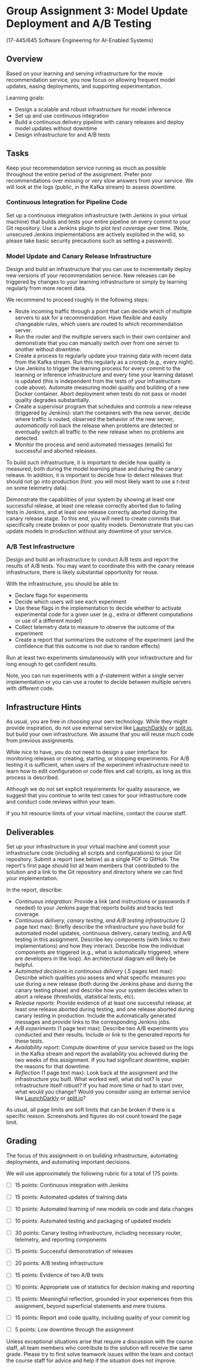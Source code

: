 # Group Assignment 3: Model Update Deployment and A/B Testing

(17-445/645 Software Engineering for AI-Enabled Systems)

## Overview

Based on your learning and serving infrastructure for the movie recommendation service,
you now focus on allowing frequent model updates, easing deployments, and 
supporting experimentation.

Learning goals:
* Design a scalable and robust infrastructure for model inference
* Set up and use continuous integration
* Build a continuous delivery pipeline with canary releases and deploy model updates without downtime
* Design infrastructure for and A/B tests 


## Tasks

Keep your recommendation service running as much as possible throughout the entire period of the assignment.
Prefer poor recommendations over missing or very slow answers from your service.
We will look at the logs (public, in the Kafka stream) to assess downtime.


### Continuous Integration for Pipeline Code

Set up a continuous integration infrastructure (with Jenkins in your virtual machine) that
builds and tests your entire pipeline on every commit to your Git repository.
Use a Jenkins plugin to plot *test coverage* over time.
(Note, unsecured Jenkins implementations are actively exploited in the wild, so please
take basic security precautions such as setting a password).

### Model Update and Canary Release Infrastructure

Design and build an infrastructure that you can use to incrementally deploy new versions of your 
recommendation service. New releases can be triggered by changes to your learning infrastructure or simply by
learning regularly from more recent data.

We recommend to proceed roughly in the following steps:
* Route incoming traffic through a point that can decide which of multiple servers to ask for a recommendation. Have flexible and easily changeable rules, which users are routed to which recommendation server.
* Run the router and the multiple servers each in their own container and demonstrate that you can manually switch over from one server to another without downtime.
* Create a process to regularly update your training data with recent data from the Kafka stream. Run this regularly as a cronjob (e.g., every night).
* Use Jenkins to trigger the learning process for every commit to the learning or inference infrastructure and every time your learning dataset is updated (this is independent from the tests of your infrastructure code above). Automate measuring model quality and building of a new Docker container. Abort deployment when tests do not pass or model quality degrades substantially.
* Create a supervisor program that schedules and controls a new release (triggered by Jenkins): start the containers with the new server, decide where traffic is routed, observed the behavior of the new server, *automatically* roll back the release when problems are detected or eventually switch all traffic to the new release when no problems are detected.
* Monitor the process and send automated messages (emails) for successful and aborted releases.

To build such infrastructure, it is important to decide how quality is measured, both during the model learning phase and during the canary release.
In addition, it is important to decide how to detect releases that should not go into production (hint: you will most likely want to use a *t-test*
on some telemetry data).


Demonstrate the capabilities of your system by showing at least one successful release, at least one release correctly aborted due to failing tests in Jenkins, and at least one release correctly aborted during the canary release stage. To this end, you will need to create commits that specifically create broken or poor quality models. Demonstrate that you can update models in production without any downtime of your service.


### A/B Test Infrastructure

Design and build an infrastructure to conduct A/B tests and report the results of A/B tests.
You may want to coordinate this with the canary release infrastructure, there is likely
substantial opportunity for reuse.

With the infrastructure, you should be able to:
* Declare flags for experiments
* Decide which users will see each experiment
* Use these flags in the implementation to decide whether to activate experimental code for a given user (e.g., extra or different computations or use of a different model)
* Collect telemetry data to measure to observe the outcome of the experiment
* Create a report that summarizes the outcome of the experiment (and the confidence that this outcome is not due to random effects)


Run at least two experiments simulaneously with your infrastructure and for long enough to get confident results.

Note, you can run experiments with a *if*-statement within a single server implementation or you can use a router to decide between multiple servers with different code.


## Infrastructure Hints

As usual, you are free in choosing your own technology. 
While they might provide inspiration, do not use external service like [LaunchDarkly](https://launchdarkly.com/) or [split.io](https://www.split.io/),
but build your own infrastructure.
We assume that you will reuse much code from previous assignments.

While nice to have, you do not need to design a user interface for monitoring releases or creating, starting, or stopping experiments.
For A/B testing it is sufficient, when users of the experiment infrastructure need to learn how to edit configuration or code files and call scripts, as long as this process is described.


Although we do not set explicit requirements for quality assurance,
we suggest that you continue to write test cases for your infrastructure code
and conduct code reviews within your team.

If you hit resource limits of your virtual machine, contact the course staff.



## Deliverables

Set up your infrastructure in your virtual machine and commit your infrastructure code (including all scripts and configurations) to your Git repository. 
Submit a report (see below) as a single PDF to GitHub.
The report's first page should list all team members that contributed to the solution
and a link to the Git repository and directory where we can find your implementation.

In the report, describe:
* *Continuous integration*: Provide a link (and instructions or passwords if needed) to your Jenkins page that reports builds and tracks test coverage.
* *Continuous delivery, canary testing, and A/B testing infrastructure* (2 page text max): Briefly describe the infrastructure you have build for automated model updates, continuous delivery, canary testing, and A/B testing in this assignment. Describe key components (with links to their implementations) and how they interact. Describe how the individual components are triggered (e.g., what is automatically triggered, where are developers in the loop). An architectural diagram will likely be helpful.
* *Automated decisions in continuous delivery* (.5 pages text max): Describe which qualities you assess and what specific measures you use during a new release (both during the Jenkins phase and during the canary testing phase) and describe how your system decides when to abort a release (thresholds, statistical tests, etc).
* *Release reports*: Provide evidence of at least one successful release, at least one release aborted during testing, and one release aborted during canary testing in production. Include the automatically generated messages and provide links to the corresponding Jenkins jobs.
* *A/B experiments* (1 page text max): Describe two A/B experiments you conducted and their results. Include or link to the generated reports for these tests.
* *Availability report*: Compute downtime of your service based on the logs in the Kafka stream and report the availability you achieved during the two weeks of this assignment. If you had significant downtime, explain the reasons for that downtime.
* *Reflection* (1 page text max): Look back at the assignment and the infrastructure you built. What worked well, what did not? Is your infrastructure itself robust? If you had more time or had to start over, what would you change? Would you consider using an external service like [LaunchDarkly](https://launchdarkly.com/) or [split.io](https://www.split.io/)?

As usual, all page limits are soft limits that can be broken if there is a specific reason. Screenshots and figures do not count toward the page limit.



## Grading

The focus of this assignment in on building infrastructure, automating deployments, and automating important decisions.

We will use approximately the following rubric for a total of 175 points:
 - [ ] 15 points: Continuous integration with Jenkins
 - [ ] 15 points: Automated updates of training data
 - [ ] 10 points: Automated learning of new models on code and data changes
 - [ ] 10 points: Automated testing and packaging of updated models
 - [ ] 30 points: Canary testing infrastructure, including necessary router, telemetry, and reporting components
 - [ ] 15 points: Successful demonstration of releases
 - [ ] 20 points: A/B testing infrastructure
 - [ ] 15 points: Evidence of two A/B tests
 - [ ] 10 points: Appropriate use of statistics for decision making and reporting
 - [ ] 15 points: Meaningful reflection, grounded in your experiences from this assignment, beyond superficial statements and mere truisms.
 - [ ] 15 points: Report and code quality, including quality of your commit log
 - [ ] 5 points: Low downtime through the assignment


Unless exceptional situations arise that require a discussion with the course staff, all team members who contribute to the solution will receive the same grade. Please try to first solve teamwork issues within the team and contact the course staff for advice and help if the situation does not improve.
